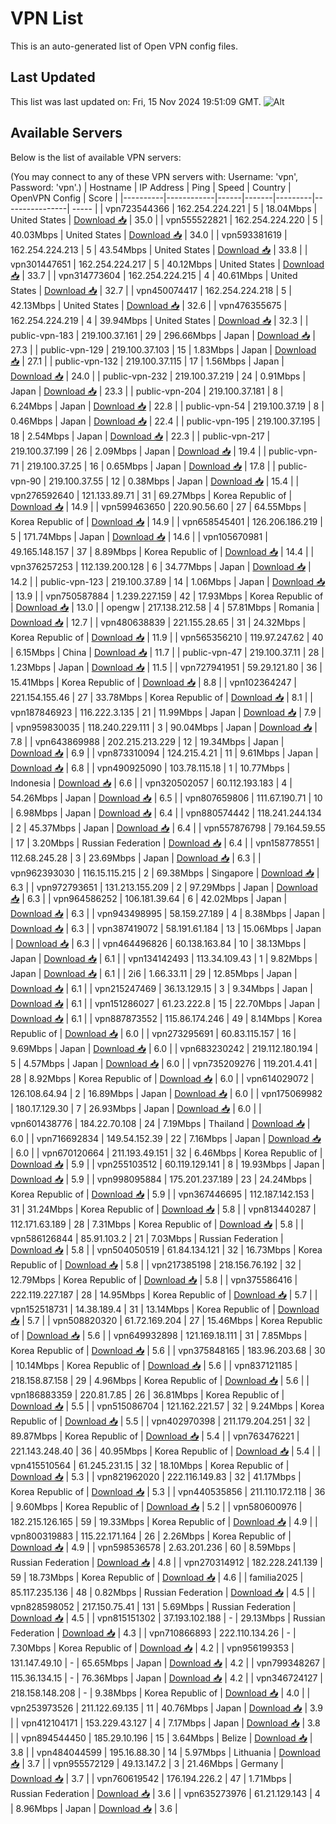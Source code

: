# VPN List

This is an auto-generated list of Open VPN config files.

## Last Updated

This list was last updated on: Fri, 15 Nov 2024 19:51:09 GMT.
![Alt](https://repobeats.axiom.co/api/embed/186b98318ef1479477931607c1ad7d823f12451f.svg "Repobeats analytics image")

## Available Servers

Below is the list of available VPN servers:

(You may connect to any of these VPN servers with: Username: 'vpn', Password: 'vpn'.)
| Hostname | IP Address | Ping | Speed | Country | OpenVPN Config | Score |
|----------|------------|------|-------|---------|----------------| ----- |
| vpn723544366 | 162.254.224.221 | 5 | 18.04Mbps | United States | [Download 📥](./configs/server_0_US.ovpn) | 35.0 |
| vpn555522821 | 162.254.224.220 | 5 | 40.03Mbps | United States | [Download 📥](./configs/server_1_US.ovpn) | 34.0 |
| vpn593381619 | 162.254.224.213 | 5 | 43.54Mbps | United States | [Download 📥](./configs/server_2_US.ovpn) | 33.8 |
| vpn301447651 | 162.254.224.217 | 5 | 40.12Mbps | United States | [Download 📥](./configs/server_3_US.ovpn) | 33.7 |
| vpn314773604 | 162.254.224.215 | 4 | 40.61Mbps | United States | [Download 📥](./configs/server_4_US.ovpn) | 32.7 |
| vpn450074417 | 162.254.224.218 | 5 | 42.13Mbps | United States | [Download 📥](./configs/server_5_US.ovpn) | 32.6 |
| vpn476355675 | 162.254.224.219 | 4 | 39.94Mbps | United States | [Download 📥](./configs/server_6_US.ovpn) | 32.3 |
| public-vpn-183 | 219.100.37.161 | 29 | 296.66Mbps | Japan | [Download 📥](./configs/server_7_JP.ovpn) | 27.3 |
| public-vpn-129 | 219.100.37.103 | 15 | 1.83Mbps | Japan | [Download 📥](./configs/server_8_JP.ovpn) | 27.1 |
| public-vpn-132 | 219.100.37.115 | 17 | 1.56Mbps | Japan | [Download 📥](./configs/server_9_JP.ovpn) | 24.0 |
| public-vpn-232 | 219.100.37.219 | 24 | 0.91Mbps | Japan | [Download 📥](./configs/server_10_JP.ovpn) | 23.3 |
| public-vpn-204 | 219.100.37.181 | 8 | 6.24Mbps | Japan | [Download 📥](./configs/server_11_JP.ovpn) | 22.8 |
| public-vpn-54 | 219.100.37.19 | 8 | 0.46Mbps | Japan | [Download 📥](./configs/server_12_JP.ovpn) | 22.4 |
| public-vpn-195 | 219.100.37.195 | 18 | 2.54Mbps | Japan | [Download 📥](./configs/server_13_JP.ovpn) | 22.3 |
| public-vpn-217 | 219.100.37.199 | 26 | 2.09Mbps | Japan | [Download 📥](./configs/server_14_JP.ovpn) | 19.4 |
| public-vpn-71 | 219.100.37.25 | 16 | 0.65Mbps | Japan | [Download 📥](./configs/server_15_JP.ovpn) | 17.8 |
| public-vpn-90 | 219.100.37.55 | 12 | 0.38Mbps | Japan | [Download 📥](./configs/server_16_JP.ovpn) | 15.4 |
| vpn276592640 | 121.133.89.71 | 31 | 69.27Mbps | Korea Republic of | [Download 📥](./configs/server_17_KR.ovpn) | 14.9 |
| vpn599463650 | 220.90.56.60 | 27 | 64.55Mbps | Korea Republic of | [Download 📥](./configs/server_18_KR.ovpn) | 14.9 |
| vpn658545401 | 126.206.186.219 | 5 | 171.74Mbps | Japan | [Download 📥](./configs/server_19_JP.ovpn) | 14.6 |
| vpn105670981 | 49.165.148.157 | 37 | 8.89Mbps | Korea Republic of | [Download 📥](./configs/server_20_KR.ovpn) | 14.4 |
| vpn376257253 | 112.139.200.128 | 6 | 34.77Mbps | Japan | [Download 📥](./configs/server_21_JP.ovpn) | 14.2 |
| public-vpn-123 | 219.100.37.89 | 14 | 1.06Mbps | Japan | [Download 📥](./configs/server_22_JP.ovpn) | 13.9 |
| vpn750587884 | 1.239.227.159 | 42 | 17.93Mbps | Korea Republic of | [Download 📥](./configs/server_23_KR.ovpn) | 13.0 |
| opengw | 217.138.212.58 | 4 | 57.81Mbps | Romania | [Download 📥](./configs/server_24_RO.ovpn) | 12.7 |
| vpn480638839 | 221.155.28.65 | 31 | 24.32Mbps | Korea Republic of | [Download 📥](./configs/server_25_KR.ovpn) | 11.9 |
| vpn565356210 | 119.97.247.62 | 40 | 6.15Mbps | China | [Download 📥](./configs/server_26_CN.ovpn) | 11.7 |
| public-vpn-47 | 219.100.37.11 | 28 | 1.23Mbps | Japan | [Download 📥](./configs/server_27_JP.ovpn) | 11.5 |
| vpn727941951 | 59.29.121.80 | 36 | 15.41Mbps | Korea Republic of | [Download 📥](./configs/server_28_KR.ovpn) | 8.8 |
| vpn102364247 | 221.154.155.46 | 27 | 33.78Mbps | Korea Republic of | [Download 📥](./configs/server_29_KR.ovpn) | 8.1 |
| vpn187846923 | 116.222.3.135 | 21 | 11.99Mbps | Japan | [Download 📥](./configs/server_30_JP.ovpn) | 7.9 |
| vpn959830035 | 118.240.229.111 | 3 | 90.04Mbps | Japan | [Download 📥](./configs/server_31_JP.ovpn) | 7.8 |
| vpn643869988 | 202.215.213.229 | 12 | 19.34Mbps | Japan | [Download 📥](./configs/server_32_JP.ovpn) | 6.9 |
| vpn873310094 | 124.215.4.21 | 11 | 9.61Mbps | Japan | [Download 📥](./configs/server_33_JP.ovpn) | 6.8 |
| vpn490925090 | 103.78.115.18 | 1 | 10.77Mbps | Indonesia | [Download 📥](./configs/server_34_ID.ovpn) | 6.6 |
| vpn320502057 | 60.112.193.183 | 4 | 54.26Mbps | Japan | [Download 📥](./configs/server_35_JP.ovpn) | 6.5 |
| vpn807659806 | 111.67.190.71 | 10 | 6.98Mbps | Japan | [Download 📥](./configs/server_36_JP.ovpn) | 6.4 |
| vpn880574442 | 118.241.244.134 | 2 | 45.37Mbps | Japan | [Download 📥](./configs/server_37_JP.ovpn) | 6.4 |
| vpn557876798 | 79.164.59.55 | 17 | 3.20Mbps | Russian Federation | [Download 📥](./configs/server_38_RU.ovpn) | 6.4 |
| vpn158778551 | 112.68.245.28 | 3 | 23.69Mbps | Japan | [Download 📥](./configs/server_39_JP.ovpn) | 6.3 |
| vpn962393030 | 116.15.115.215 | 2 | 69.38Mbps | Singapore | [Download 📥](./configs/server_40_SG.ovpn) | 6.3 |
| vpn972793651 | 131.213.155.209 | 2 | 97.29Mbps | Japan | [Download 📥](./configs/server_41_JP.ovpn) | 6.3 |
| vpn964586252 | 106.181.39.64 | 6 | 42.02Mbps | Japan | [Download 📥](./configs/server_42_JP.ovpn) | 6.3 |
| vpn943498995 | 58.159.27.189 | 4 | 8.38Mbps | Japan | [Download 📥](./configs/server_43_JP.ovpn) | 6.3 |
| vpn387419072 | 58.191.61.184 | 13 | 15.06Mbps | Japan | [Download 📥](./configs/server_44_JP.ovpn) | 6.3 |
| vpn464496826 | 60.138.163.84 | 10 | 38.13Mbps | Japan | [Download 📥](./configs/server_45_JP.ovpn) | 6.1 |
| vpn134142493 | 113.34.109.43 | 1 | 9.82Mbps | Japan | [Download 📥](./configs/server_46_JP.ovpn) | 6.1 |
| 2i6 | 1.66.33.11 | 29 | 12.85Mbps | Japan | [Download 📥](./configs/server_47_JP.ovpn) | 6.1 |
| vpn215247469 | 36.13.129.15 | 3 | 9.34Mbps | Japan | [Download 📥](./configs/server_48_JP.ovpn) | 6.1 |
| vpn151286027 | 61.23.222.8 | 15 | 22.70Mbps | Japan | [Download 📥](./configs/server_49_JP.ovpn) | 6.1 |
| vpn887873552 | 115.86.174.246 | 49 | 8.14Mbps | Korea Republic of | [Download 📥](./configs/server_50_KR.ovpn) | 6.0 |
| vpn273295691 | 60.83.115.157 | 16 | 9.69Mbps | Japan | [Download 📥](./configs/server_51_JP.ovpn) | 6.0 |
| vpn683230242 | 219.112.180.194 | 5 | 4.57Mbps | Japan | [Download 📥](./configs/server_52_JP.ovpn) | 6.0 |
| vpn735209276 | 119.201.4.41 | 28 | 8.92Mbps | Korea Republic of | [Download 📥](./configs/server_53_KR.ovpn) | 6.0 |
| vpn614029072 | 126.108.64.94 | 2 | 16.89Mbps | Japan | [Download 📥](./configs/server_54_JP.ovpn) | 6.0 |
| vpn175069982 | 180.17.129.30 | 7 | 26.93Mbps | Japan | [Download 📥](./configs/server_55_JP.ovpn) | 6.0 |
| vpn601438776 | 184.22.70.108 | 24 | 7.19Mbps | Thailand | [Download 📥](./configs/server_56_TH.ovpn) | 6.0 |
| vpn716692834 | 149.54.152.39 | 22 | 7.16Mbps | Japan | [Download 📥](./configs/server_57_JP.ovpn) | 6.0 |
| vpn670120664 | 211.193.49.151 | 32 | 6.46Mbps | Korea Republic of | [Download 📥](./configs/server_58_KR.ovpn) | 5.9 |
| vpn255103512 | 60.119.129.141 | 8 | 19.93Mbps | Japan | [Download 📥](./configs/server_59_JP.ovpn) | 5.9 |
| vpn998095884 | 175.201.237.189 | 23 | 24.24Mbps | Korea Republic of | [Download 📥](./configs/server_60_KR.ovpn) | 5.9 |
| vpn367446695 | 112.187.142.153 | 31 | 31.24Mbps | Korea Republic of | [Download 📥](./configs/server_61_KR.ovpn) | 5.8 |
| vpn813440287 | 112.171.63.189 | 28 | 7.31Mbps | Korea Republic of | [Download 📥](./configs/server_62_KR.ovpn) | 5.8 |
| vpn586126844 | 85.91.103.2 | 21 | 7.03Mbps | Russian Federation | [Download 📥](./configs/server_63_RU.ovpn) | 5.8 |
| vpn504050519 | 61.84.134.121 | 32 | 16.73Mbps | Korea Republic of | [Download 📥](./configs/server_64_KR.ovpn) | 5.8 |
| vpn217385198 | 218.156.76.192 | 32 | 12.79Mbps | Korea Republic of | [Download 📥](./configs/server_65_KR.ovpn) | 5.8 |
| vpn375586416 | 222.119.227.187 | 28 | 14.95Mbps | Korea Republic of | [Download 📥](./configs/server_66_KR.ovpn) | 5.7 |
| vpn152518731 | 14.38.189.4 | 31 | 13.14Mbps | Korea Republic of | [Download 📥](./configs/server_67_KR.ovpn) | 5.7 |
| vpn508820320 | 61.72.169.204 | 27 | 15.46Mbps | Korea Republic of | [Download 📥](./configs/server_68_KR.ovpn) | 5.6 |
| vpn649932898 | 121.169.18.111 | 31 | 7.85Mbps | Korea Republic of | [Download 📥](./configs/server_69_KR.ovpn) | 5.6 |
| vpn375848165 | 183.96.203.68 | 30 | 10.14Mbps | Korea Republic of | [Download 📥](./configs/server_70_KR.ovpn) | 5.6 |
| vpn837121185 | 218.158.87.158 | 29 | 4.96Mbps | Korea Republic of | [Download 📥](./configs/server_71_KR.ovpn) | 5.6 |
| vpn186883359 | 220.81.7.85 | 26 | 36.81Mbps | Korea Republic of | [Download 📥](./configs/server_72_KR.ovpn) | 5.5 |
| vpn515086704 | 121.162.221.57 | 32 | 9.24Mbps | Korea Republic of | [Download 📥](./configs/server_73_KR.ovpn) | 5.5 |
| vpn402970398 | 211.179.204.251 | 32 | 89.87Mbps | Korea Republic of | [Download 📥](./configs/server_74_KR.ovpn) | 5.4 |
| vpn763476221 | 221.143.248.40 | 36 | 40.95Mbps | Korea Republic of | [Download 📥](./configs/server_75_KR.ovpn) | 5.4 |
| vpn415510564 | 61.245.231.15 | 32 | 18.10Mbps | Korea Republic of | [Download 📥](./configs/server_76_KR.ovpn) | 5.3 |
| vpn821962020 | 222.116.149.83 | 32 | 41.17Mbps | Korea Republic of | [Download 📥](./configs/server_77_KR.ovpn) | 5.3 |
| vpn440535856 | 211.110.172.118 | 36 | 9.60Mbps | Korea Republic of | [Download 📥](./configs/server_78_KR.ovpn) | 5.2 |
| vpn580600976 | 182.215.126.165 | 59 | 19.33Mbps | Korea Republic of | [Download 📥](./configs/server_79_KR.ovpn) | 4.9 |
| vpn800319883 | 115.22.171.164 | 26 | 2.26Mbps | Korea Republic of | [Download 📥](./configs/server_80_KR.ovpn) | 4.9 |
| vpn598536578 | 2.63.201.236 | 60 | 8.59Mbps | Russian Federation | [Download 📥](./configs/server_81_RU.ovpn) | 4.8 |
| vpn270314912 | 182.228.241.139 | 59 | 18.73Mbps | Korea Republic of | [Download 📥](./configs/server_82_KR.ovpn) | 4.6 |
| familia2025 | 85.117.235.136 | 48 | 0.82Mbps | Russian Federation | [Download 📥](./configs/server_83_RU.ovpn) | 4.5 |
| vpn828598052 | 217.150.75.41 | 131 | 5.69Mbps | Russian Federation | [Download 📥](./configs/server_84_RU.ovpn) | 4.5 |
| vpn815151302 | 37.193.102.188 | - | 29.13Mbps | Russian Federation | [Download 📥](./configs/server_85_RU.ovpn) | 4.3 |
| vpn710866893 | 222.110.134.26 | - | 7.30Mbps | Korea Republic of | [Download 📥](./configs/server_86_KR.ovpn) | 4.2 |
| vpn956199353 | 131.147.49.10 | - | 65.65Mbps | Japan | [Download 📥](./configs/server_87_JP.ovpn) | 4.2 |
| vpn799348267 | 115.36.134.15 | - | 76.36Mbps | Japan | [Download 📥](./configs/server_88_JP.ovpn) | 4.2 |
| vpn346724127 | 218.158.148.208 | - | 9.38Mbps | Korea Republic of | [Download 📥](./configs/server_89_KR.ovpn) | 4.0 |
| vpn253973526 | 211.122.69.135 | 11 | 40.76Mbps | Japan | [Download 📥](./configs/server_90_JP.ovpn) | 3.9 |
| vpn412104171 | 153.229.43.127 | 4 | 7.17Mbps | Japan | [Download 📥](./configs/server_91_JP.ovpn) | 3.8 |
| vpn894544450 | 185.29.10.196 | 15 | 3.64Mbps | Belize | [Download 📥](./configs/server_92_BZ.ovpn) | 3.8 |
| vpn484044599 | 195.16.88.30 | 14 | 5.97Mbps | Lithuania | [Download 📥](./configs/server_93_LT.ovpn) | 3.7 |
| vpn955572129 | 49.13.147.2 | 3 | 21.46Mbps | Germany | [Download 📥](./configs/server_94_DE.ovpn) | 3.7 |
| vpn760619542 | 176.194.226.2 | 47 | 1.71Mbps | Russian Federation | [Download 📥](./configs/server_95_RU.ovpn) | 3.6 |
| vpn635273976 | 61.21.129.143 | 4 | 8.96Mbps | Japan | [Download 📥](./configs/server_96_JP.ovpn) | 3.6 |

